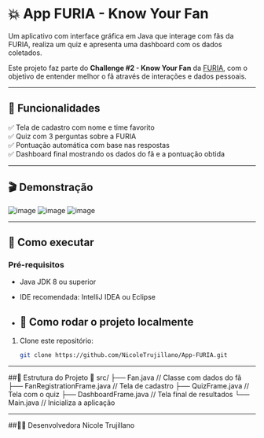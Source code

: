 # 💥 App FURIA - Know Your Fan

Um aplicativo com interface gráfica em Java que interage com fãs da FURIA, realiza um quiz e apresenta uma dashboard com os dados coletados.

Este projeto faz parte do **Challenge #2 - Know Your Fan** da [FURIA](https://www.furia.gg/), com o objetivo de entender melhor o fã através de interações e dados pessoais.

---

## 📌 Funcionalidades

✅ Tela de cadastro com nome e time favorito  
✅ Quiz com 3 perguntas sobre a FURIA  
✅ Pontuação automática com base nas respostas  
✅ Dashboard final mostrando os dados do fã e a pontuação obtida  

---

## 🎬 Demonstração

![image](https://github.com/user-attachments/assets/477cfc21-deef-47c0-b508-0e091ba8356e)
![image](https://github.com/user-attachments/assets/ec267752-6f13-4a21-aecc-0682fb3a2639)
![image](https://github.com/user-attachments/assets/cdbeb53d-539e-4974-985a-4fe0b909df41)

---

## 🚀 Como executar

### Pré-requisitos
- Java JDK 8 ou superior
- IDE recomendada: IntelliJ IDEA ou Eclipse

- ## 📂 Como rodar o projeto localmente

1. Clone este repositório:
   ```bash
   git clone https://github.com/NicoleTrujillano/App-FURIA.git

---

##🧩 Estrutura do Projeto
📁 src/
├── Fan.java                   // Classe com dados do fã
├── FanRegistrationFrame.java // Tela de cadastro
├── QuizFrame.java            // Tela com o quiz
├── DashboardFrame.java       // Tela final de resultados
└── Main.java                 // Inicializa a aplicação

---

##👨‍💻 Desenvolvedora
Nicole Trujillano

